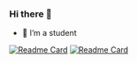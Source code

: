 ### Hi there 👋

- 🌱 I’m a student

[![Readme Card](https://github-readme-stats.vercel.app/api/pin/?username=TraGiang1002&repo=JS)](https://github.com/TraGiang1002/JS)
[![Readme Card](https://github-readme-stats.vercel.app/api/pin/?username=TraGiang1002&repo=nodejs_blog)](https://github.com/TraGiang1002/nodejs_blog)
